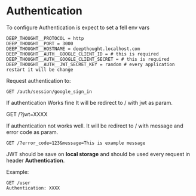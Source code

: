# Authentication

To configure Authentication is expect to set a fell env vars

    DEEP_THOUGHT__PROTOCOL = http
    DEEP_THOUGHT__PORT = 3000
    DEEP_THOUGHT__HOSTNAME = deepthought.localhost.com
    DEEP_THOUGHT__AUTH__GOOGLE_CLIENT_ID = # this is required
    DEEP_THOUGHT__AUTH__GOOGLE_CLIENT_SECRET = # this is required
    DEEP_THOUGHT__AUTH__JWT_SECRET_KEY = random # every application restart it will be change

Request authentication to:

    GET /auth/session/google_sign_in

If authentication Works fine It will be redirect to / with jwt as param.

   GET /?jwt=XXXX

If authentication not works well. It will be redirect to / with message and error code as param.

    GET /?error_code=123&message=This is example message

JWT should be save on **local storage** and should be used every request in header **Authentication**.

Example:

    GET /user
    Authentication: XXXX

